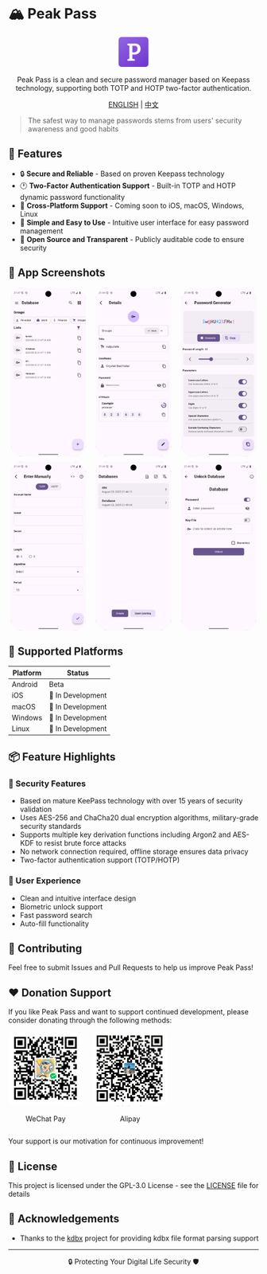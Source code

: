 # 🏔️ Peak Pass

<div align="center">
  <img src="./assets/icon/icon.png" width="60"/>
	<p>Peak Pass is a clean and secure password manager based on Keepass technology, supporting both TOTP and HOTP two-factor authentication.</p>
  <p><a href="./README.md">ENGLISH</a>&nbsp;|&nbsp;<a href="./README.zh-CN.md">中文</a></p>
</div>

> The safest way to manage passwords stems from users' security awareness and good habits

## 🌟 Features

- 🔒 **Secure and Reliable** - Based on proven Keepass technology
- 🕐 **Two-Factor Authentication Support** - Built-in TOTP and HOTP dynamic password functionality
- 📱 **Cross-Platform Support** - Coming soon to iOS, macOS, Windows, Linux
- 🎯 **Simple and Easy to Use** - Intuitive user interface for easy password management
- 🚀 **Open Source and Transparent** - Publicly auditable code to ensure security

## 📸 App Screenshots

<div style="display: flex; justify-content: space-around; flex-wrap: wrap; gap: 10px;">
  <img src="./screenshot/01.png" alt="App Screenshot 1" style="width: 30%; border-radius: 24px;">
  <img src="./screenshot/02.png" alt="App Screenshot 2" style="width: 30%; border-radius: 24px;">
  <img src="screenshot/03.png" alt="App Screenshot 3" style="width: 30%; border-radius: 24px;">
</div>

<div style="display: flex; justify-content: space-around; flex-wrap: wrap; gap: 10px; margin-top: 10px;">
  <img src="screenshot/04.png" alt="App Screenshot 4" style="width: 30%; border-radius: 24px;">
  <img src="screenshot/05.png" alt="App Screenshot 5" style="width: 30%; border-radius: 24px;">
  <img src="screenshot/06.png" alt="App Screenshot 6" style="width: 30%; border-radius: 24px;">
</div>

## 🚀 Supported Platforms

| Platform | Status |
|----------|--------|
| Android | Beta |
| iOS | 🔄 In Development |
| macOS | 🔄 In Development |
| Windows | 🔄 In Development |
| Linux | 🔄 In Development |

## 📦 Feature Highlights

### 🔐 Security Features
- Based on mature KeePass technology with over 15 years of security validation
- Uses AES-256 and ChaCha20 dual encryption algorithms, military-grade security standards
- Supports multiple key derivation functions including Argon2 and AES-KDF to resist brute force attacks
- No network connection required, offline storage ensures data privacy
- Two-factor authentication support (TOTP/HOTP)

### 🎨 User Experience
- Clean and intuitive interface design
- Biometric unlock support
- Fast password search
- Auto-fill functionality

## 🤝 Contributing

Feel free to submit Issues and Pull Requests to help us improve Peak Pass!

## ❤️ Donation Support

If you like Peak Pass and want to support continued development, please consider donating through the following methods:

<div style="display: flex; gap: 20px; align-items: flex-start;">
  <div style="text-align: center;">
    <img src="donate/wechat.png" alt="WeChat Pay QR Code" width="150" style="border-radius: 10px;">
    <p>WeChat Pay</p>
  </div>
  <div style="text-align: center;">
    <img src="donate/alipay.png" alt="Alipay QR Code" width="150" style="border-radius: 10px;">
    <p>Alipay</p>
  </div>
</div>

Your support is our motivation for continuous improvement!

## 📄 License

This project is licensed under the GPL-3.0 License - see the [LICENSE](./LICENSE.txt) file for details

## 🙏 Acknowledgements

- Thanks to the [kdbx](https://github.com/authpass/kdbx.dart) project for providing kdbx file format parsing support

---
<p align="center">🔒 Protecting Your Digital Life Security 🛡️</p>